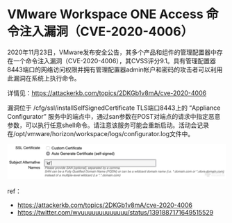 # VMware Workspace ONE Access 命令注入漏洞（CVE-2020-4006）

2020年11月23日，VMware发布安全公告，其多个产品和组件的管理配置器中存在一个命令注入漏洞（CVE-2020-4006），其CVSS评分9.1。具有管理配置器8443端口的网络访问权限并拥有管理配置器admin帐户和密码的攻击者可以利用此漏洞在系统上执行命令。

详情见：https://attackerkb.com/topics/2DKGb1v8mA/cve-2020-4006


漏洞位于 /cfg/ssl/installSelfSignedCertificate  TLS端口8443上的 “Appliance Configurator” 服务中的端点中，通过san参数在POST对端点的请求中指定恶意参数，可以执行任意shell命令。请注意该服务可能会重新启动。活动会记录在/opt/vmware/horizon/workspace/logs/configurator.log文件中。

![](media/16215889743656/16215890003872.jpg)


ref：

* https://attackerkb.com/topics/2DKGb1v8mA/cve-2020-4006
* https://twitter.com/wvuuuuuuuuuuuuu/status/1391887171649515529